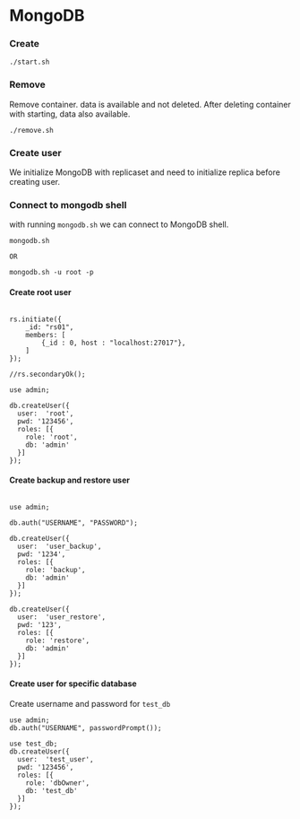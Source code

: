 # MongoDB

### Create

```
./start.sh           
```

### Remove

Remove container. data is available and not deleted. After deleting container with starting, data also available.

```
./remove.sh
```

### Create user

We initialize MongoDB with replicaset and need to initialize replica before creating user.

### Connect to mongodb shell

with running `mongodb.sh` we can connect to MongoDB shell.

```
mongodb.sh

OR

mongodb.sh -u root -p
```

#### Create root user

```

rs.initiate({
	_id: "rs01",
	members: [
		{_id : 0, host : "localhost:27017"},
	]
});

//rs.secondaryOk();

use admin;

db.createUser({
  user:  'root',
  pwd: '123456',
  roles: [{
    role: 'root',
    db: 'admin'
  }]
});
```

#### Create backup and restore user

```

use admin;

db.auth("USERNAME", "PASSWORD");

db.createUser({
  user:  'user_backup',
  pwd: '1234',
  roles: [{
    role: 'backup',
    db: 'admin'
  }]
});

db.createUser({
  user:  'user_restore',
  pwd: '123',
  roles: [{
    role: 'restore',
    db: 'admin'
  }]
});

```

#### Create user for specific database

Create username and password for `test_db`

```
use admin;
db.auth("USERNAME", passwordPrompt());

use test_db;
db.createUser({
  user:  'test_user',
  pwd: '123456',
  roles: [{
    role: 'dbOwner',
    db: 'test_db'
  }]
});

```